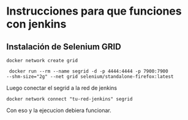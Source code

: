 # Instrucciones para que funciones con jenkins

## Instalación de Selenium GRID

<code>docker network create grid</code>

<code> docker run --rm --name segrid -d -p 4444:4444 -p 7900:7900 --shm-size="2g" --net grid selenium/standalone-firefox:latest</code>

Luego conectar el segrid a la red de jenkins

<code>docker network connect "tu-red-jenkins" segrid</code>

Con eso y la ejecucion debiera funcionar.
